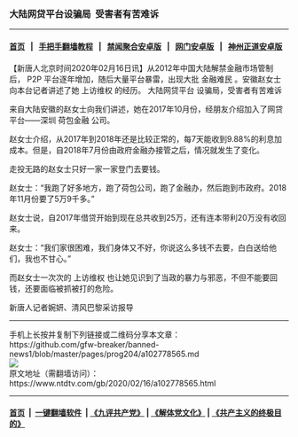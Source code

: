 ### 大陆网贷平台设骗局  受害者有苦难诉
------------------------

#### [首页](https://github.com/gfw-breaker/banned-news1/blob/master/README.md) &nbsp;&nbsp;|&nbsp;&nbsp; [手把手翻墙教程](https://github.com/gfw-breaker/guides/wiki) &nbsp;&nbsp;|&nbsp;&nbsp; [禁闻聚合安卓版](https://github.com/gfw-breaker/bn-android) &nbsp;&nbsp;|&nbsp;&nbsp; [网门安卓版](https://github.com/oGate2/oGate) &nbsp;&nbsp;|&nbsp;&nbsp; [神州正道安卓版](https://github.com/SzzdOgate/update) 



<div><div class="post_content" itemprop="articleBody">
 <p>
  【新唐人北京时间2020年02月16日讯】从2012年中国大陆解禁金融市场管制后，
  <ok href="https://www.ntdtv.com/gb/p2p.htm">
   P2P
  </ok>
  平台逐年增加，随后大量平台暴雷，出现大批
  <ok href="https://www.ntdtv.com/gb/金融难民.htm">
   金融难民
  </ok>
  。安徽赵女士向本台记者讲述了她
  <ok href="https://www.ntdtv.com/gb/上访维权.htm">
   上访维权
  </ok>
  的经历。
  <ok href="https://www.ntdtv.com/gb/大陆网贷平台.htm">
   大陆网贷平台
  </ok>
  设骗局，受害者有苦难诉
 </p>
 <p>
  来自大陆安徽的赵女士向我们讲述，她在2017年10月份，经朋友介绍加入了网贷平台——深圳
  <ok href="https://www.ntdtv.com/gb/荷包金融.htm">
   荷包金融
  </ok>
  公司。
 </p>
 <p>
  赵女士介绍，从2017年到2018年还是比较正常的，每7天能收到9.88%的利息加成本。但是，自2018年7月份由政府金融办接管之后，情况就发生了变化。
 </p>
 <p>
  走投无路的赵女士只好一家一家登门去要钱。
 </p>
 <p>
  赵女士：“我跑了好多地方，跑了荷包公司，跑了金融办，然后跑到市政府。2018年11月份要了5万9千多。”
 </p>
 <p>
  赵女士说，自2017年借贷开始到现在总共收到25万，还有连本带利20万没有收回来。
 </p>
 <p>
  赵女士：“我们家很困难，我们身体又不好，你说这么多钱不去要，白白送给他们，我也不甘心。”
 </p>
 <p>
  而赵女士一次次的
  <ok href="https://www.ntdtv.com/gb/上访维权.htm">
   上访维权
  </ok>
  也让她见识到了当政的暴力与邪恶，不但不能要回钱，还要面临被抓被打的危险。
 </p>
 <p>
  新唐人记者婉妍、清风巴黎采访报导
 </p>
 <div class="single_ad">
 </div>
</div>
</div>
<hr/>
手机上长按并复制下列链接或二维码分享本文章：<br/>
https://github.com/gfw-breaker/banned-news1/blob/master/pages/prog204/a102778565.md <br/>
<a href='https://github.com/gfw-breaker/banned-news1/blob/master/pages/prog204/a102778565.md'><img src='https://github.com/gfw-breaker/banned-news1/blob/master/pages/prog204/a102778565.md.png'/></a> <br/>
原文地址（需翻墙访问）：https://www.ntdtv.com/gb/2020/02/16/a102778565.html


------------------------
#### [首页](https://github.com/gfw-breaker/banned-news1/blob/master/README.md) &nbsp;|&nbsp; [一键翻墙软件](https://github.com/gfw-breaker/nogfw/blob/master/README.md) &nbsp;| [《九评共产党》](https://github.com/gfw-breaker/9ping.md/blob/master/README.md#九评之一评共产党是什么) | [《解体党文化》](https://github.com/gfw-breaker/jtdwh.md/blob/master/README.md) | [《共产主义的终极目的》](https://github.com/gfw-breaker/gczydzjmd.md/blob/master/README.md)


<img src='http://gfw-breaker.win/banned-news/pages/prog204/a102778565.md' width='0px' height='0px'/>
